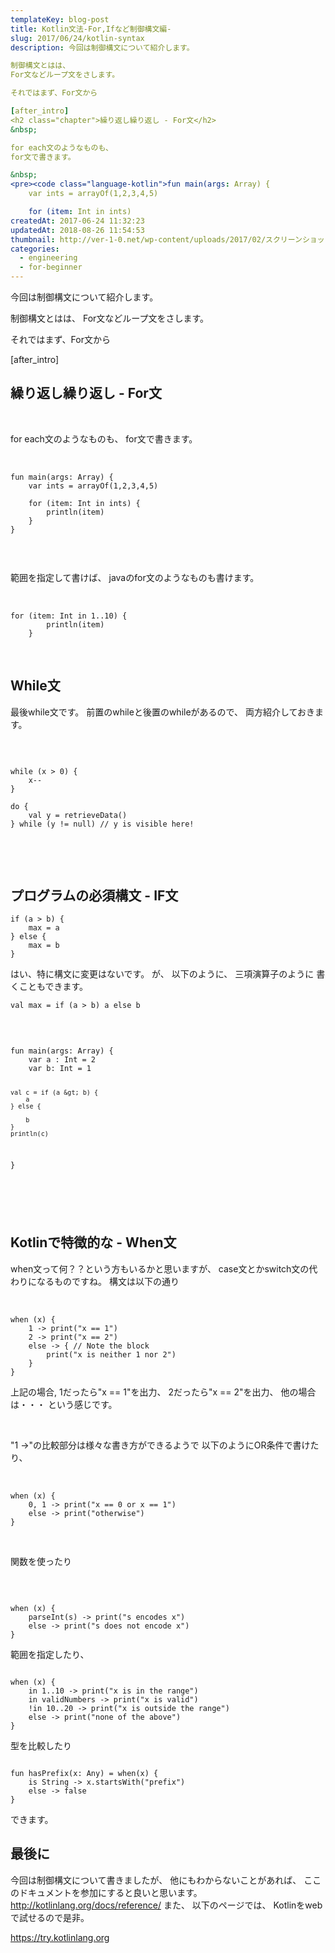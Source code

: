 ```yaml
---
templateKey: blog-post
title: Kotlin文法-For,Ifなど制御構文編-
slug: 2017/06/24/kotlin-syntax
description: 今回は制御構文について紹介します。

制御構文とはは、
For文などループ文をさします。

それではまず、For文から

[after_intro]
<h2 class="chapter">繰り返し繰り返し - For文</h2>
&nbsp;

for each文のようなものも、
for文で書きます。

&nbsp;
<pre><code class="language-kotlin">fun main(args: Array) {
    var ints = arrayOf(1,2,3,4,5)

    for (item: Int in ints) 
createdAt: 2017-06-24 11:32:23
updatedAt: 2018-08-26 11:54:53
thumbnail: http://ver-1-0.net/wp-content/uploads/2017/02/スクリーンショット-2017-02-05-22.49.48.png
categories: 
  - engineering
  - for-beginner
---
```


今回は制御構文について紹介します。

制御構文とはは、
For文などループ文をさします。

それではまず、For文から

[after_intro]
<h2 class="chapter">繰り返し繰り返し - For文</h2>
&nbsp;

for each文のようなものも、
for文で書きます。

&nbsp;
<pre><code class="language-kotlin">fun main(args: Array) {
    var ints = arrayOf(1,2,3,4,5)

    for (item: Int in ints) {
        println(item)
    }
}

</code></pre>
&nbsp;

範囲を指定して書けば、
javaのfor文のようなものも書けます。

&nbsp;
<pre><code class="language-kotlin">for (item: Int in 1..10) {
        println(item)
    }
</code></pre>
&nbsp;
<h2 class="chapter">While文</h2>
最後while文です。
前置のwhileと後置のwhileがあるので、
両方紹介しておきます。

&nbsp;
<pre><code class="language-kotlin">
while (x &gt; 0) {
    x--
}

do {
    val y = retrieveData()
} while (y != null) // y is visible here!
</code></pre>
&nbsp;

&nbsp;
<h2 class="chapter">プログラムの必須構文 - IF文</h2>
<pre><code class="language-kotlin">if (a &gt; b) {
    max = a
} else {
    max = b
}
</code></pre>
はい、特に構文に変更はないです。
が、
以下のように、
三項演算子のように
書くこともできます。
<pre><code class="language-kotlin">val max = if (a &gt; b) a else b</code></pre>
&nbsp;
<pre><code class="language-kotlin">
fun main(args: Array) {
    var a : Int = 2
    var b: Int = 1

    val c = if (a &gt; b) {
        a
    } else {

        b
    }
    println(c)
}

</code></pre>
&nbsp;
<h2 class="chapter">Kotlinで特徴的な - When文</h2>
when文って何？？という方もいるかと思いますが、
case文とかswitch文の代わりになるものですね。
構文は以下の通り

&nbsp;
<pre><code class="language-kotlin">when (x) {
    1 -&gt; print("x == 1")
    2 -&gt; print("x == 2")
    else -&gt; { // Note the block
        print("x is neither 1 nor 2")
    }
}
</code></pre>
上記の場合,
1だったら"x == 1"を出力、
2だったら"x == 2"を出力、
他の場合は・・・
という感じです。

&nbsp;

"1 -&gt;"の比較部分は様々な書き方ができるようで
以下のようにOR条件で書けたり、

&nbsp;
<pre><code class="language-kotlin">when (x) {
    0, 1 -&gt; print("x == 0 or x == 1")
    else -&gt; print("otherwise")
}
</code></pre>
&nbsp;

関数を使ったり

&nbsp;
<pre><code class="language-kotlin">
when (x) {
    parseInt(s) -&gt; print("s encodes x")
    else -&gt; print("s does not encode x")
}
</code></pre>
範囲を指定したり、
<pre><code class="language-kotlin">
when (x) {
    in 1..10 -&gt; print("x is in the range")
    in validNumbers -&gt; print("x is valid")
    !in 10..20 -&gt; print("x is outside the range")
    else -&gt; print("none of the above")
}
</code></pre>
型を比較したり
<pre><code class="language-kotlin">
fun hasPrefix(x: Any) = when(x) {
    is String -&gt; x.startsWith("prefix")
    else -&gt; false
}
</code></pre>
できます。
<h2 class="chapter">最後に</h2>
今回は制御構文について書きましたが、
他にもわからないことがあれば、
ここのドキュメントを参加にすると良いと思います。
<a href="http://kotlinlang.org/docs/reference/">http://kotlinlang.org/docs/reference/</a>
また、
以下のページでは、
Kotlinをwebで試せるので是非。

<a href="https://try.kotlinlang.org">https://try.kotlinlang.org</a>

